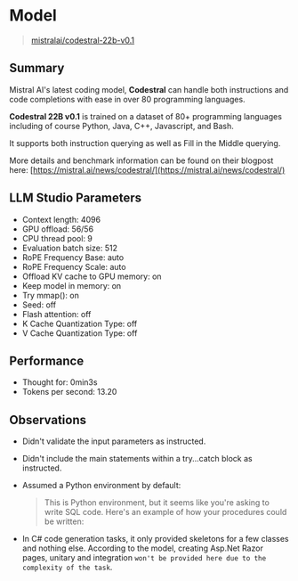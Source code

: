 # Model

> [mistralai/codestral-22b-v0.1](https://lmstudio.ai/models/mistralai/codestral-22b-v0.1)

## Summary

Mistral AI's latest coding model, **Codestral** can handle both instructions and code completions with ease in over 80 programming languages.

**Codestral 22B v0.1** is trained on a dataset of 80+ programming languages including of course Python, Java, C++, Javascript, and Bash.

It supports both instruction querying as well as Fill in the Middle querying.

More details and benchmark information can be found on their blogpost here:
[https://mistral.ai/news/codestral/](https://mistral.ai/news/codestral/)

## LLM Studio Parameters

- Context length: 4096
- GPU offload: 56/56
- CPU thread pool: 9
- Evaluation batch size: 512
- RoPE Frequency Base: auto
- RoPE Frequency Scale: auto
- Offload KV cache to GPU memory: on
- Keep model in memory: on
- Try mmap(): on
- Seed: off
- Flash attention: off
- K Cache Quantization Type: off
- V Cache Quantization Type: off

## Performance

- Thought for: 0min3s
- Tokens per second: 13.20

## Observations

- Didn't validate the input parameters as instructed.
- Didn't include the main statements within a try...catch block as instructed.
- Assumed a Python environment by default:

    > This is Python environment, but it seems like you're asking to write SQL code. Here's an example of how your procedures could be written:

- In C# code generation tasks, it only provided skeletons for a few classes and nothing else. According to the model, creating Asp.Net Razor pages, unitary and integration `won't be provided here due to the complexity of the task`.
